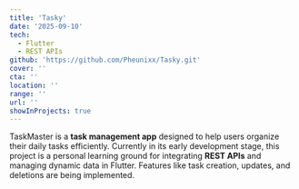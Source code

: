 ```yaml
---
title: 'Tasky'
date: '2025-09-10'
tech:
  - Flutter
  - REST APIs
github: 'https://github.com/Pheunixx/Tasky.git'
cover: ''
cta: ''
location: ''
range: ''
url: ''
showInProjects: true
---
```


TaskMaster is a **task management app** designed to help users organize their daily tasks efficiently. Currently in its early development stage, this project is a personal learning ground for integrating **REST APIs** and managing dynamic data in Flutter. Features like task creation, updates, and deletions are being implemented.
